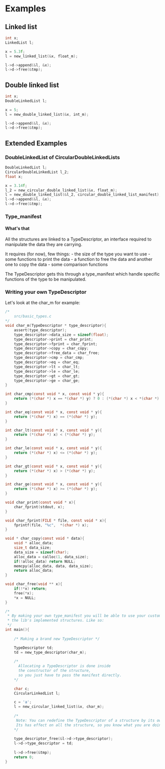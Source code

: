 # Examples

## Linked list
```c
int x;
LinkedList l;

x = 5.3f;
l = new_linked_list(&x, float_m);

l->d->append(&l, &x);
l->d->free(&tmp);

```

## Double linked list
```c
int x;
DoubleLinkedList l;

x = 5;
l = new_double_linked_list(&x, int_m);

l->d->append(&l, &x);
l->d->free(&tmp);
```

## Extended Examples

### DoubleLinkedList of CircularDoubleLinkedLists
```c
DoubleLinkedList l;
CircularDoubleLinkedList l_2;
float x;

x = 3.14f;
l_2 = new_circular_double_linked_list(&x, float_m);
l = new_double_linked_list(&l_2, circular_double_linked_list_manifest);
l->d->append(&l, &x); 
l->d->free(&tmp);

```


### Type_manifest

#### What's that

All the structures are linked to a TypeDescriptor, an interface required to manipulate the data they are carrying.

It requires (for now), few things:
	- the size of the type you want to use
	- some functions to print the data
	- a function to free the data and another one to copy the data
	- some comparison functions

The TypeDescriptor gets this through a type_manifest which handle specific functions of the type to be manipulated.

### Writing your own TypeDescriptor

Let's look at the char_m for example:

```c
/* 
	src/basic_types.c 
*/
void char_m(TypeDescriptor * type_descriptor){
	assert(type_descriptor);
	type_descriptor->data_size = sizeof(float);
	type_descriptor->print = char_print;
	type_descriptor->fprint = char_fprint;
	type_descriptor->copy = char_copy;
	type_descriptor->free_data = char_free;
	type_descriptor->cmp = char_cmp;
	type_descriptor->eq = char_eq;
	type_descriptor->lt = char_lt;
	type_descriptor->le = char_le;
	type_descriptor->gt = char_gt;
	type_descriptor->ge = char_ge;
}

int char_cmp(const void * x, const void * y){
	return (*(char *) x == *(char *) y) ? 0 : (*(char *) x < *(char *) y) ? -1 :  1;
}

int char_eq(const void * x, const void * y){
	return (*(char *) x) == (*(char *) y);
}

int char_lt(const void * x, const void * y){
	return (*(char *) x) < (*(char *) y);
}

int char_le(const void * x, const void * y){
	return (*(char *) x) <= (*(char *) y);
}

int char_gt(const void * x, const void * y){
	return (*(char *) x) > (*(char *) y);
}

int char_ge(const void * x, const void * y){
	return (*(char *) x) >= (*(char *) y);
}

void char_print(const void * x){
	char_fprint(stdout, x);
}

void char_fprint(FILE * file, const void * x){
	fprintf(file, "%c",  *(char *) x);
}

void * char_copy(const void * data){
	void * alloc_data;
	size_t data_size;
	data_size = sizeof(char);
	alloc_data = calloc(1, data_size);
	if(!alloc_data) return NULL;
	memcpy(alloc_data, data, data_size);
	return alloc_data;
}

void char_free(void ** x){
	if(!*x) return;
	free(*x);
	*x = NULL;
}

/* 
 * By making your own type_manifest you will be able to use your custom Type through 
 * the lib's implemented structures. Like so: 
 */
int main(){
    
    /* Making a brand new TypeDescriptor */

	TypeDescriptor td;
	td = new_type_descriptor(char_m);
    
	/* 
	  Allocating a TypeDescriptor is done inside 
	  the constructor of the structure,
	  so you just have to pass the manifest directly.
	*/

	char c;
	CircularLinkedList l;

	c = 'a';
	l = new_circular_linked_list(&x, char_m);
    
    /* 
     Note: You can redefine the TypeDescriptor of a structure by its own descriptor.
     Its has effect on all the structure, so you know what you are doing.
    */
    
	type_descriptor_free(&l->d->type_descriptor);
    l->d->type_descriptor = td;
	
	l->d->free(&tmp);
	return 0;
}

```